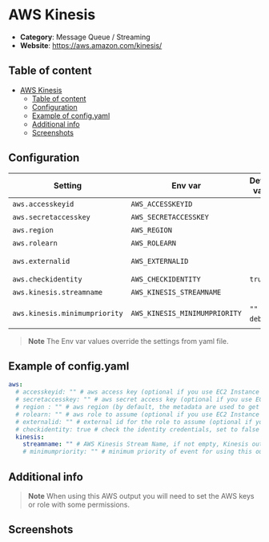 # AWS Kinesis

- **Category**: Message Queue / Streaming
- **Website**: https://aws.amazon.com/kinesis/

## Table of content

- [AWS Kinesis](#aws-kinesis)
  - [Table of content](#table-of-content)
  - [Configuration](#configuration)
  - [Example of config.yaml](#example-of-configyaml)
  - [Additional info](#additional-info)
  - [Screenshots](#screenshots)

## Configuration

| Setting                       | Env var                       | Default value    | Description                                                                                                                         |
| ----------------------------- | ----------------------------- | ---------------- | ----------------------------------------------------------------------------------------------------------------------------------- |
| `aws.accesskeyid`             | `AWS_ACCESSKEYID`             |                  | AWS access key (optional if you use EC2 Instance Profile)                                                                           |
| `aws.secretaccesskey`         | `AWS_SECRETACCESSKEY`         |                  | AWS secret access key (optional if you use EC2 Instance Profile)                                                                    |
| `aws.region`                  | `AWS_REGION`                  |                  | AWS region (by default, the metadata are used to get it)                                                                            |
| `aws.rolearn`                 | `AWS_ROLEARN`                 |                  | AWS role to assume (optional if you use EC2 Instance Profile)                                                                       |
| `aws.externalid`              | `AWS_EXTERNALID`              |                  | External id for the role to assume (optional if you use EC2 Instance Profile)                                                       |
| `aws.checkidentity`           | `AWS_CHECKIDENTITY`           | `true`           | Check the identity credentials, set to false for locale developments                                                                |             
| `aws.kinesis.streamname`      | `AWS_KINESIS_STREAMNAME`      |                  | AWS Kinesis Stream Name, if not empty, Kinesis output is **enabled**                                                                |
| `aws.kinesis.minimumpriority` | `AWS_KINESIS_MINIMUMPRIORITY` | `""` (= `debug`) | Minimum priority of event for using this output, order is `emergency,alert,critical,error,warning,notice,informational,debug or ""` |

> **Note**
The Env var values override the settings from yaml file.

## Example of config.yaml

```yaml
aws:
  # accesskeyid: "" # aws access key (optional if you use EC2 Instance Profile)
  # secretaccesskey: "" # aws secret access key (optional if you use EC2 Instance Profile)
  # region : "" # aws region (by default, the metadata are used to get it)
  # rolearn: "" # aws role to assume (optional if you use EC2 Instance Profile)
  # externalid: "" # external id for the role to assume (optional if you use EC2 Instance Profile)
  # checkidentity: true # check the identity credentials, set to false for locale developments (default: true)
  kinesis:
    streamname: "" # AWS Kinesis Stream Name, if not empty, Kinesis output is enabled
    # minimumpriority: "" # minimum priority of event for using this output, order is emergency|alert|critical|error|warning|notice|informational|debug or "" (default)
```

## Additional info

> **Note**
When using this AWS output you will need to set the AWS keys or role with some permissions.

## Screenshots
